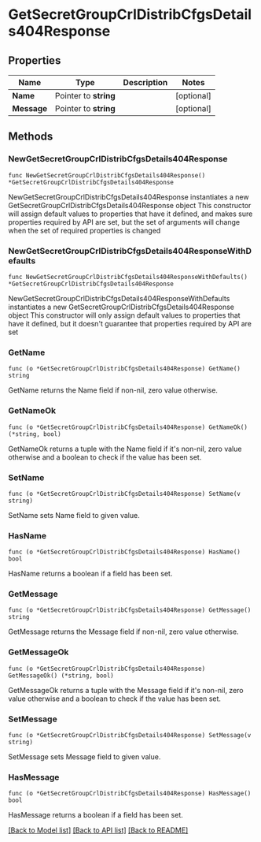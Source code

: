 # GetSecretGroupCrlDistribCfgsDetails404Response

## Properties

Name | Type | Description | Notes
------------ | ------------- | ------------- | -------------
**Name** | Pointer to **string** |  | [optional] 
**Message** | Pointer to **string** |  | [optional] 

## Methods

### NewGetSecretGroupCrlDistribCfgsDetails404Response

`func NewGetSecretGroupCrlDistribCfgsDetails404Response() *GetSecretGroupCrlDistribCfgsDetails404Response`

NewGetSecretGroupCrlDistribCfgsDetails404Response instantiates a new GetSecretGroupCrlDistribCfgsDetails404Response object
This constructor will assign default values to properties that have it defined,
and makes sure properties required by API are set, but the set of arguments
will change when the set of required properties is changed

### NewGetSecretGroupCrlDistribCfgsDetails404ResponseWithDefaults

`func NewGetSecretGroupCrlDistribCfgsDetails404ResponseWithDefaults() *GetSecretGroupCrlDistribCfgsDetails404Response`

NewGetSecretGroupCrlDistribCfgsDetails404ResponseWithDefaults instantiates a new GetSecretGroupCrlDistribCfgsDetails404Response object
This constructor will only assign default values to properties that have it defined,
but it doesn't guarantee that properties required by API are set

### GetName

`func (o *GetSecretGroupCrlDistribCfgsDetails404Response) GetName() string`

GetName returns the Name field if non-nil, zero value otherwise.

### GetNameOk

`func (o *GetSecretGroupCrlDistribCfgsDetails404Response) GetNameOk() (*string, bool)`

GetNameOk returns a tuple with the Name field if it's non-nil, zero value otherwise
and a boolean to check if the value has been set.

### SetName

`func (o *GetSecretGroupCrlDistribCfgsDetails404Response) SetName(v string)`

SetName sets Name field to given value.

### HasName

`func (o *GetSecretGroupCrlDistribCfgsDetails404Response) HasName() bool`

HasName returns a boolean if a field has been set.

### GetMessage

`func (o *GetSecretGroupCrlDistribCfgsDetails404Response) GetMessage() string`

GetMessage returns the Message field if non-nil, zero value otherwise.

### GetMessageOk

`func (o *GetSecretGroupCrlDistribCfgsDetails404Response) GetMessageOk() (*string, bool)`

GetMessageOk returns a tuple with the Message field if it's non-nil, zero value otherwise
and a boolean to check if the value has been set.

### SetMessage

`func (o *GetSecretGroupCrlDistribCfgsDetails404Response) SetMessage(v string)`

SetMessage sets Message field to given value.

### HasMessage

`func (o *GetSecretGroupCrlDistribCfgsDetails404Response) HasMessage() bool`

HasMessage returns a boolean if a field has been set.


[[Back to Model list]](../README.md#documentation-for-models) [[Back to API list]](../README.md#documentation-for-api-endpoints) [[Back to README]](../README.md)


